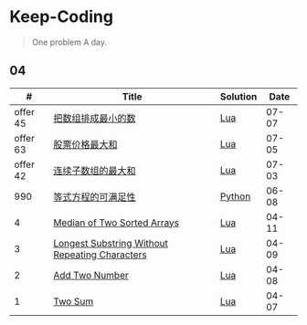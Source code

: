 # Keep-Coding
> One problem A day.


## 04

|#|Title|Solution|Date|
|-------|-------|------|-------|
|offer 45|[把数组排成最小的数](https://leetcode-cn.com/problems/ba-shu-zu-pai-cheng-zui-xiao-de-shu-lcof/)|[Lua](./2020/offer-45.lua)|07-07|
|offer 63|[股票价格最大和](https://leetcode-cn.com/problems/gu-piao-de-zui-da-li-run-lcof)|[Lua](./2020/offer-63.lua)|07-05|
|offer 42|[连续子数组的最大和](https://leetcode-cn.com/problems/lian-xu-zi-shu-zu-de-zui-da-he-lcof/)|[Lua](./2020/offer-42.lua)|07-03|
|990|[等式方程的可满足性](https://leetcode-cn.com/problems/satisfiability-of-equality-equations/)|[Python](./2020/990.py)|06-08|
|4|[Median of Two Sorted Arrays](https://leetcode.com/problems/median-of-two-sorted-arrays/)|[Lua](./2020/4.lua)|04-11|
|3|[Longest Substring Without Repeating Characters](https://leetcode.com/problems/longest-substring-without-repeating-characters/)|[Lua](./2020/3.lua)|04-09|
|2|[Add Two Number](https://leetcode.com/problems/add-two-numbers/)|[Lua](./2020/2.lua)|04-08|
|1|[Two Sum](https://leetcode.com/problems/two-sum/)|[Lua](./2020/1.lua)|04-07|
